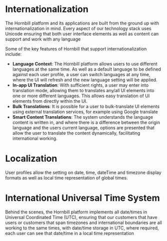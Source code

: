 # Internationalization
The Hornbill platform and its applications are built from the ground up with internationalization in mind.  Every aspect of our technology stack uses Unicode ensuring that both user interface elements as well as content can support and work with any language

Some of the key features of Hornbill that support internationalization include: 

- __Language Context__: The Hornbill platform allows users to use different languages at the same time. As well as a default language to be defined against each user profile, a user can switch languages at any time, where the UI will refresh and the new language setting will be applied. 
- __In-app UI Translation__: With sufficient rights, a user may enter into translation mode, allowing them to translates any/all UI elements into one or more different languages.  This allows easy translation of UI elements from directly within the UI. 
- __Bulk Translations__: It is possible for a user to bulk-translate UI elements using external translation services, for example using Google translate
- __Smart Content Translations__: The system understands the language content is written in, and where there is a difference between the origin language and the users current language, options are presented that allow the user to translate the content dynamically, facilitating international working.

# Localization
User profiles allow the setting on date, time, dateTime and timezone display formats as well as local time representation of global times. 

# International Universal Time System
Behind the scenes, the Hornbill platform implements all date/times in Universal Coordinated Time (UTC), ensuring that our customers that have users or customers that span timezones and international boundaries are all working to the same times, with date/time storage in UTC, where required, each user can see that date/time in a local time representation 